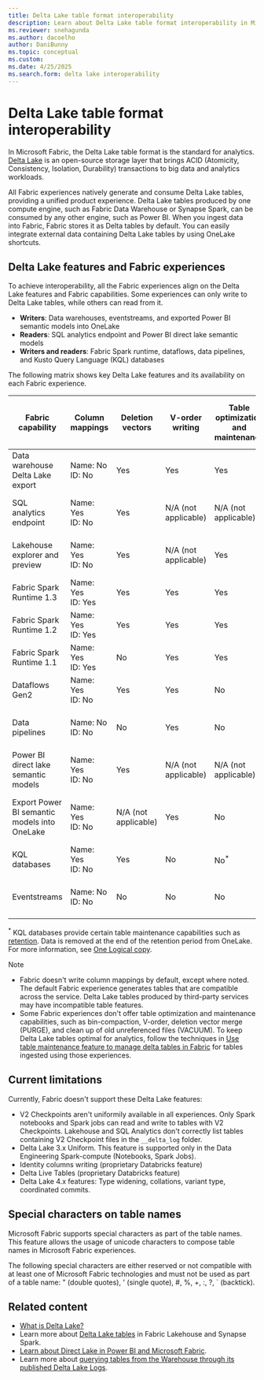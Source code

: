 ```yaml
---
title: Delta Lake table format interoperability
description: Learn about Delta Lake table format interoperability in Microsoft Fabric.
ms.reviewer: snehagunda
ms.author: dacoelho
author: DaniBunny
ms.topic: conceptual
ms.custom:
ms.date: 4/25/2025
ms.search.form: delta lake interoperability
---
```


# Delta Lake table format interoperability

In Microsoft Fabric, the Delta Lake table format is the standard for analytics. [Delta Lake](https://docs.delta.io/latest/delta-intro.html) is an open-source storage layer that brings ACID (Atomicity, Consistency, Isolation, Durability) transactions to big data and analytics workloads.

All Fabric experiences natively generate and consume Delta Lake tables, providing a unified product experience. Delta Lake tables produced by one compute engine, such as Fabric Data Warehouse or Synapse Spark, can be consumed by any other engine, such as Power BI. When you ingest data into Fabric, Fabric stores it as Delta tables by default. You can easily integrate external data containing Delta Lake tables by using OneLake shortcuts.

## Delta Lake features and Fabric experiences

To achieve interoperability, all the Fabric experiences align on the Delta Lake features and Fabric capabilities. Some experiences can only write to Delta Lake tables, while others can read from it.

* **Writers**: Data warehouses, eventstreams, and exported Power BI semantic models into OneLake
* **Readers**: SQL analytics endpoint and Power BI direct lake semantic models
* **Writers and readers**: Fabric Spark runtime, dataflows, data pipelines, and Kusto Query Language (KQL) databases

The following matrix shows key Delta Lake features and its availability on each Fabric experience.

|Fabric capability|Column mappings|Deletion vectors|V-order writing|Table optimization and maintenance|Partitions|Liquid Clustering|TIMESTAMP_NTZ|Delta reader/writer version and default table features|
|---------|---------|---------|---------|---------|---------|---------|---------|---------|
|Data warehouse Delta Lake export|Name: No<br/>ID: No|Yes|Yes|Yes|Read: N/A (not applicable)<br/>Write: No|No|No|Reader: 3<br/>Writer: 7<br/>Deletion Vectors|
|SQL analytics endpoint|Name: Yes<br/>ID: No|Yes|N/A (not applicable)|N/A (not applicable)|Read: Yes<br/>Write: N/A (not applicable)|Yes|No|N/A (not applicable)|
|Lakehouse explorer and preview|Name: Yes<br/>ID: No|Yes|N/A (not applicable)|Yes|Read: Yes<br/>Write: N/A (not applicable)|Yes|Yes|N/A (not applicable)|
|Fabric Spark Runtime 1.3|Name: Yes<br/>ID: Yes|Yes|Yes|Yes|Read: Yes<br/>Write: Yes|Yes|Yes|Reader: 1<br/>Writer: 2|
|Fabric Spark Runtime 1.2|Name: Yes<br/>ID: Yes|Yes|Yes|Yes|Read: Yes<br/>Write: Yes|Yes, read only|Yes|Reader: 1<br/>Writer: 2|
|Fabric Spark Runtime 1.1|Name: Yes<br/>ID: Yes|No|Yes|Yes|Read: Yes<br/>Write: Yes|Yes, read only|No|Reader: 1<br/>Writer: 2|
|Dataflows Gen2|Name: Yes<br/>ID: No|Yes|Yes|No|Read: Yes<br/>Write: Yes|Yes, read only|No|Reader: 1<br/>Writer: 2<br/>|
Data pipelines|Name: No<br/>ID: No|No|Yes|No|Read: Yes<br/>Write: Yes, overwrite only|Yes, read only|No|Reader: 1<br/>Writer: 2|
Power BI direct lake semantic models|Name: Yes<br/>ID: No|Yes|N/A (not applicable)|N/A (not applicable)|Read: Yes<br/>Write: N/A (not applicable)|Yes|No|N/A (not applicable)|
Export Power BI semantic models into OneLake|Name: Yes<br/>ID: No|N/A (not applicable)|Yes|No|Read: N/A (not applicable)<br/>Write: Yes|No|No|Reader: 2<br/>Writer: 5<br/>Column Mappings (name)|
KQL databases|Name: Yes<br/>ID: No|Yes|No|No<sup>*</sup>|Read: Yes<br/>Write: Yes|No|No|Reader: 1<br/>Writer: 1|
Eventstreams|Name: No<br/>ID: No|No|No|No|Read: N/A (not applicable)<br/>Write: Yes|No|No|Reader: 1<br/>Writer: 2|

<sup>*</sup> KQL databases provide certain table maintenance capabilities such as [retention](../real-time-intelligence/data-policies.md). Data is removed at the end of the retention period from OneLake. For more information, see [One Logical copy](../real-time-intelligence/one-logical-copy.md).

> [!NOTE]
>
> * Fabric doesn't write column mappings by default, except where noted. The default Fabric experience generates tables that are compatible across the service. Delta Lake tables produced by third-party services may have incompatible table features.
> * Some Fabric experiences don't offer table optimization and maintenance capabilities, such as bin-compaction, V-order, deletion vector merge (PURGE), and clean up of old unreferenced files (VACUUM). To keep Delta Lake tables optimal for analytics, follow the techniques in [Use table maintenance feature to manage delta tables in Fabric](../data-engineering/lakehouse-table-maintenance.md) for tables ingested using those experiences.

## Current limitations

Currently, Fabric doesn't support these Delta Lake features:

* V2 Checkpoints aren't uniformily available in all experiences. Only Spark notebooks and Spark jobs can read and write to tables with V2 Checkpoints. Lakehouse and SQL Analytics don't correctly list tables containing V2 Checkpoint files in the ```__delta_log``` folder.
* Delta Lake 3.x Uniform. This feature is supported only in the Data Engineering Spark-compute (Notebooks, Spark Jobs).
* Identity columns writing (proprietary Databricks feature)
* Delta Live Tables (proprietary Databricks feature)
* Delta Lake 4.x features: Type widening, collations, variant type, coordinated commits.

## Special characters on table names

Microsoft Fabric supports special characters as part of the table names. This feature allows the usage of unicode characters to compose table names in Microsoft Fabric experiences.

The following special characters are either reserved or not compatible with at least one of Microsoft Fabric technologies and must not be used as part of a table name: " (double quotes), ' (single quote), #, %, +, :, ?, ` (backtick).

## Related content

* [What is Delta Lake?](/azure/synapse-analytics/spark/apache-spark-what-is-delta-lake)
* Learn more about [Delta Lake tables](../data-engineering/lakehouse-and-delta-tables.md) in Fabric Lakehouse and Synapse Spark.
* [Learn about Direct Lake in Power BI and Microsoft Fabric](../fundamentals/direct-lake-overview.md).
* Learn more about [querying tables from the Warehouse through its published Delta Lake Logs](../data-warehouse/query-delta-lake-logs.md).
